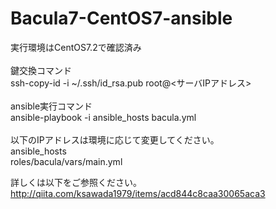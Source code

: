 # Bacula7-CentOS7-ansible
実行環境はCentOS7.2で確認済み<br>
<br>
鍵交換コマンド<br>
ssh-copy-id -i ~/.ssh/id_rsa.pub root@<サーバIPアドレス><br>
<br>
ansible実行コマンド<br>
ansible-playbook -i ansible_hosts bacula.yml<br>
<br>
以下のIPアドレスは環境に応じて変更してください。<br>
ansible_hosts<br>
roles/bacula/vars/main.yml

詳しくは以下をご参照ください。<br>
http://qiita.com/ksawada1979/items/acd844c8caa30065aca3
